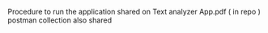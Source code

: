 
Procedure to run the application shared on Text analyzer App.pdf ( in repo )
postman collection also shared 


